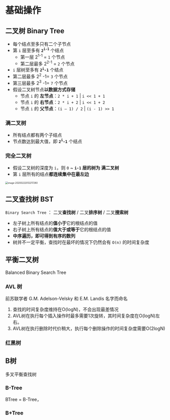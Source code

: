 # 基础操作



## 二叉树 Binary Tree

- 每个结点至多只有二个子节点
- 第 `i` 层至多有 **`2`<sup>`i-1`</sup>** 个结点
  - 第一层  2<sup>1-1</sup> = `1` 个节点
  - 第二层最多 2<sup>2-1</sup> = `2` 个节点
-  `i` 层树至多有 **`2`<sup>`i`</sup>`-1`** 个结点
  - 第二层最多 2<sup>2</sup> -1= `3` 个节点
  - 第三层最多 2<sup>3</sup> -1= `7` 个节点
- 假设二叉树节点**以数据方式存储**
  - 节点 `i` 的 **左节点**：`2 * i + 1` | `i << 1 + 1`
  - 节点 `i` 的 **右节点**：`2 * i + 2` | `i << 1 + 2`
  - 节点 `i` 的 **父节点**：`(i – 1) / 2` | `(i - 1) >> 1`

### 满二叉树

- 所有结点都有两个子结点
- 节点数达到最大值，即  **`2`<sup>`i`</sup>`-1`** 个结点

### 完全二叉树

- 假设二叉树的深度为 `i`，则 `0` ~ **`i-1` 层的树为 满二叉树**
- 第 `i` 层所有的结点**都连续集中在最左边**



<img src="../_images/Basic-1.png" alt="image-20200222012217280" style="zoom:50%;" />

## 二叉查找树 BST

`Binary Search Tree` ： 二叉**查找树** / 二叉**排序树** / 二叉**搜索树**

- 左子树上所有结点的**值小于**它的根结点的值
- 右子树上所有结点的**值大于或等于**它的根结点的值
- **中序遍历，即可得到有序的数列**
- 树并不一定平衡，查找时在最坏的情况下仍然会有 `O(n)` 的时间复杂度



## 平衡二叉树


Balanced Binary Search Tree

### AVL 树

前苏联学者 G.M. Adelson-Velsky 和 E.M. Landis 名字而命名

1. 查找的时间复杂度维持在O(logN)，不会出现最差情况
2. AVL树在执行每个插入操作时最多需要1次旋转，其时间复杂度在O(logN)左右。
3. AVL树在执行删除时代价稍大，执行每个删除操作的时间复杂度需要O(2logN)

### 红黑树



## B树



多叉平衡查找树

### B-Tree

BTree = B-Tree，

### B+Tree



### 

